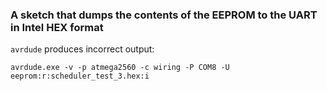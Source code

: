 ### A sketch that dumps the contents of the EEPROM to the UART in Intel HEX format

`avrdude` produces incorrect output:

`avrdude.exe -v -p atmega2560 -c wiring -P COM8 -U eeprom:r:scheduler_test_3.hex:i`